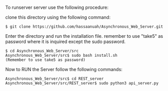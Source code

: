 To runserver server use the following procedure:<br />

clone this directory using the following command:

```
$ git clone https://github.com/hassaanuah/Asynchronous_Web_Server.git

```
Enter the directory and run the installation file. remember to use "take5" as password where it is inquired except the sudo password.
```
$ cd Asynchronous_Web_Server/src
Asynchronous_Web_Server/src$ sudo bash install.sh
(Remember to use take5 as password)
```

Now to RUN the Server follow the following commands:
```
Asynchronous_Web_Server/src$ cd REST_server
Asynchronous_Web_Server/src/REST_server$ sudo python3 api_server.py
```


